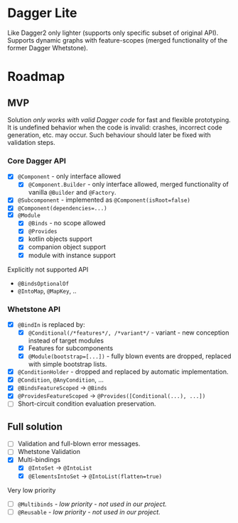 # Dagger Lite
Like Dagger2 only lighter (supports only specific subset of original API). Supports dynamic graphs with feature-scopes
(merged functionality of the former Dagger Whetstone).

# Roadmap

## MVP
Solution _only works with valid Dagger code_ for fast and flexible prototyping.
It is undefined behavior when the code is invalid: crashes, incorrect code generation, etc. may occur.
Such behaviour should later be fixed with validation steps.

### Core Dagger API

- [x] `@Component` - only interface allowed
    - [x] `@Component.Builder` - only interface allowed, merged functionality of vanilla `@Builder` and `@Factory`.
- [x] `@Subcomponent` - implemented as `@Component(isRoot=false)`
- [x] `@Component(dependencies=...)`
- [x] `@Module`
    - [x] `@Binds` - no scope allowed
    - [x] `@Provides`
    - [x] kotlin objects support
    - [x] companion object support
    - [x] module with instance support

Explicitly not supported API
- `@BindsOptionalOf`
- `@IntoMap`, `@MapKey`, ..

### Whetstone API

- [x] `@BindIn` is replaced by:
  - [x] `@Conditional(/*features*/, /*variant*/` - variant - new conception instead of target modules
  - [x] Features for subcomponents
  - [x] `@Module(bootstrap=[...])` - fully blown events are dropped, replaced with simple bootstrap lists. 
- [x] `@ConditionHolder` - dropped and replaced by automatic implementation.
- [x] `@Condition`, `@AnyCondition`, ...
- [x] `@BindsFeatureScoped` -> `@Binds`
- [x] `@ProvidesFeatureScoped` -> `@Provides([Conditional(...), ...])`
- [ ] Short-circuit condition evaluation preservation.

## Full solution

- [ ] Validation and full-blown error messages.
- [ ] Whetstone Validation
- [x] Multi-bindings
  - [x] `@IntoSet` -> `@IntoList`
  - [x] `@ElementsIntoSet` -> `@IntoList(flatten=true)`

Very low priority
- [ ] `@Multibinds` - _low priority - not used in our project._
- [ ] `@Reusable` - _low priority - not used in our project._